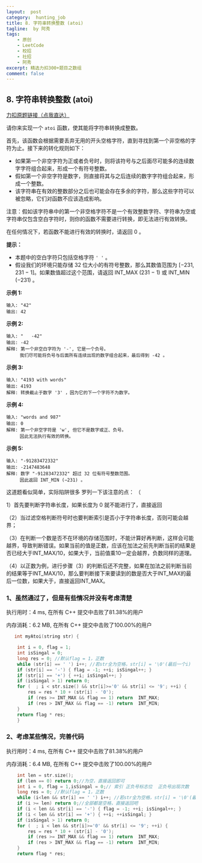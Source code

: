 ```yaml
---
layout:  post
category:  hunting_job
title: 8. 字符串转换整数 (atoi)
tagline:  by 阿秀
tags:
    - 原创
    - LeetCode
    - 校招
    - 社招
    - 阿秀
excerpt: 精选力扣300+题目之数组
comment: false
---
```






## 8. 字符串转换整数 (atoi)

[力扣原题链接（点我直达）](https://leetcode-cn.com/problems/string-to-integer-atoi/)

请你来实现一个 `atoi` 函数，使其能将字符串转换成整数。

首先，该函数会根据需要丢弃无用的开头空格字符，直到寻找到第一个非空格的字符为止。接下来的转化规则如下：

- 如果第一个非空字符为正或者负号时，则将该符号与之后面尽可能多的连续数字字符组合起来，形成一个有符号整数。
- 假如第一个非空字符是数字，则直接将其与之后连续的数字字符组合起来，形成一个整数。
- 该字符串在有效的整数部分之后也可能会存在多余的字符，那么这些字符可以被忽略，它们对函数不应该造成影响。

注意：假如该字符串中的第一个非空格字符不是一个有效整数字符、字符串为空或字符串仅包含空白字符时，则你的函数不需要进行转换，即无法进行有效转换。

在任何情况下，若函数不能进行有效的转换时，请返回 0 。

**提示：**

- 本题中的空白字符只包括空格字符 `' '` 。
- 假设我们的环境只能存储 32 位大小的有符号整数，那么其数值范围为 [−231,  231 − 1]。如果数值超过这个范围，请返回  INT_MAX (231 − 1) 或 INT_MIN (−231) 。

 

**示例 1:**

```
输入: "42"
输出: 42
```

**示例 2:**

```
输入: "   -42"
输出: -42
解释: 第一个非空白字符为 '-', 它是一个负号。
     我们尽可能将负号与后面所有连续出现的数字组合起来，最后得到 -42 。
```

**示例 3:**

```
输入: "4193 with words"
输出: 4193
解释: 转换截止于数字 '3' ，因为它的下一个字符不为数字。
```

**示例 4:**

```
输入: "words and 987"
输出: 0
解释: 第一个非空字符是 'w', 但它不是数字或正、负号。
     因此无法执行有效的转换。
```

**示例 5:**

```
输入: "-91283472332"
输出: -2147483648
解释: 数字 "-91283472332" 超过 32 位有符号整数范围。 
     因此返回 INT_MIN (−231) 。
```





这道题看似简单，实际陷阱很多 罗列一下该注意的点： （

1）首先要判断字符串长度，如果长度为 0 就不能进行了，直接返回 

（2）当过滤空格判断符号时也要判断索引是否小于字符串长度，否则可能会越界； 

（3）在判断一个数是否不在环境的存储范围时，不能计算好再判断，这样会可能越界，导致判断错误。如果当前的值是正数，应该在加法之前先判断当前的结果是否已经大于INT_MAX/10，如果大于，当前值乘10一定会越界，负数同样的道理。 

（4）以正数为例，进行步骤（3）的判断后还不完整，如果在加法之前判断当前的结果等于INT_MAX/10，那么要判断接下来要读到的数是否大于INT_MAX的最后一位数，如果大于，直接返回INT_MAX。

### 1、虽然通过了，但是有些情况并没有考虑清楚

执行用时：4 ms, 在所有 C++ 提交中击败了81.38%的用户

内存消耗：6.2 MB, 在所有 C++ 提交中击败了100.00%的用户

~~~C++
   int myAtoi(string str) {

	int i = 0, flag = 1;
	int isSingal = 0;
	long res = 0; //默认flag = 1，正数
	while (str[i] == ' ') i++; //若str全为空格，str[i] = '\0'(最后一个i)
	if (str[i] == '-') { flag = -1; ++i; isSingal++; }
	if (str[i] == '+') { ++i; isSingal++; }
	if (isSingal > 1) return 0;
	for (  ; i < str.size() && str[i]>='0' && str[i] <= '9'; ++i) {
		res = res * 10 + (str[i] - '0');
		if (res >= INT_MAX && flag == 1) return  INT_MAX;
		if (res > INT_MAX && flag == -1) return  INT_MIN;
	}
	return flag * res;
    }
~~~

### 2、考虑某些情况，完善代码

执行用时：4 ms, 在所有 C++ 提交中击败了81.38%的用户

内存消耗：6.4 MB, 在所有 C++ 提交中击败了100.00%的用户




~~~C++
	int len = str.size();
	if (len == 0) return 0;//为空，直接返回即可
	int i = 0, flag = 1,isSingal = 0;// 索引 正负号标志位  正负号出现次数
	long res = 0; //默认flag = 1，正数
	while (i<len && str[i] == ' ') i++; //若str全为空格，str[i] = '\0'(最后一个i)
	if (i >= len) return 0;//全部都是空格，直接返回吧
	if (i < len && str[i] == '-') { flag = -1; ++i; isSingal++; }
	if (i < len && str[i] == '+') { ++i; ++isSingal; }
	if (isSingal > 1) return 0;
	for (  ; i < len && str[i]>='0' && str[i] <= '9'; ++i) {
		res = res * 10 + (str[i] - '0');
		if (res >= INT_MAX && flag == 1) return  INT_MAX;
		if (res > INT_MAX && flag == -1) return  INT_MIN;
	}
	return flag * res;
~~~

<p id="电话号码的字母组合"></p>


### 
